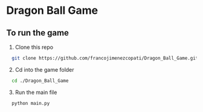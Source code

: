 
# Dragon Ball Game

## To run the game

1. Clone this repo
```bash
  git clone https://github.com/francojimenezcopati/Dragon_Ball_Game.git
```

2. Cd into the game folder
```bash
  cd ./Dragon_Ball_Game
```

3. Run the main file
```bash
  python main.py
```
